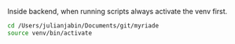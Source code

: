 Inside backend, when running scripts always activate the venv first.

```bash
cd /Users/julianjabin/Documents/git/myriade
source venv/bin/activate
```
